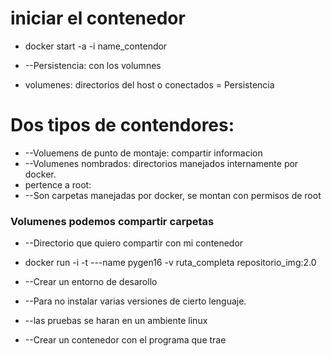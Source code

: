 
# iniciar el contenedor
- docker start -a -i name_contendor

- --Persistencia: con los volumnes
- volumenes: directorios del host o conectados = Persistencia


# Dos tipos de contendores:
- --Voluemens de punto de montaje: compartir informacion
- --Volumenes nombrados: directorios manejados internamente por docker.
- pertence a root:
- --Son carpetas manejadas por docker, se montan con permisos de root

### Volumenes podemos compartir carpetas

- --Directorio que quiero compartir con mi contenedor
- docker run -i -t ---name pygen16 -v ruta_completa repositorio_img:2.0

- --Crear un entorno de desarollo 
- --Para no instalar varias versiones de cierto lenguaje.
- --las pruebas se haran en un ambiente linux
- --Crear un contenedor con el programa que trae
